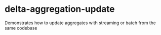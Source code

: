 # delta-aggregation-update
Demonstrates how to update aggregates with streaming or batch from the same codebase
